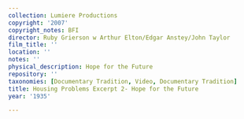 ```yaml
---
collection: Lumiere Productions
copyright: '2007'
copyright_notes: BFI
director: Ruby Grierson w Arthur Elton/Edgar Anstey/John Taylor
film_title: ''
location: ''
notes: ''
physical_description: Hope for the Future
repository: ''
taxonomies: [Documentary Tradition, Video, Documentary Tradition]
title: Housing Problems Excerpt 2- Hope for the Future
year: '1935'

---
```

